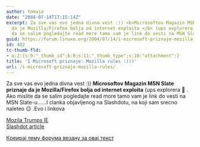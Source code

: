 ```yaml
---
author: tomaja
date: "2004-07-14T17:15:14Z"
excerpt: Za sve vas evo jedna divna vest :)) <b>Microsoftov Magazin MSN Slate  priznaje
  da je Mozilla/Firefox bolja od internet exploita </b> (ups explorera :) .  Ako mislite
  da se salim pogledajte read more tamo vam je link do vesti na MSN Slate-u...
guid: https://forum.linuxo.org/2004/07/14/i-microsoft-priznaje-mozilla-rules/
id: 482
tc-thumb-fld:
- a:2:{s:9:"_thumb_id";b:0;s:11:"_thumb_type";s:10:"attachment";}
title: 'I Microsoft priznaje: Mozilla rules :)))'
url: /i-microsoft-priznaje-mozilla-rules/
---
```

Za sve vas evo jedna divna vest :)) **Microsoftov Magazin MSN Slate priznaje da je Mozilla/Firefox bolja od internet exploita** (ups explorera 🙂 . Ako mislite da se salim pogledajte read more tamo vam je link do vesti na MSN Slate-u&#8230;<!--break-->&#8230;I clanka objavljenog na Slashdotu, na koji sam srecno naleteo 😉 .Evo i linkova 

 [Mozila Trumps IE](http://slate.msn.com/id/2103152/)  
[Slashdot article](http://slashdot.org/article.pl?sid=04/07/05/1440228) 

[Креирај тему форума везану за овај текст](https://linuxo.org/nova-tema-na-forumu/?se_pid=482)